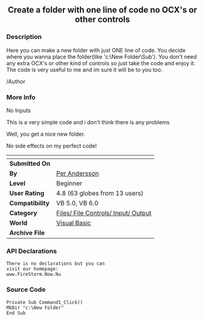 ﻿<div align="center">

## Create a folder with one line of code no OCX's or other controls


</div>

### Description

Here you can make a new folder with just ONE line of code. You decide where you wanna place the folder(like 'c:\New Folder\Sub\'). You don't need any extra OCX's or other kind of controls so just take the code and enjoy it. The code is very useful to me and im sure it will be to you too.

/Author
 
### More Info
 
No Inputs

This is a very simple code and i don't think there is any problems

Well, you get a nice new folder.

No side effects on my perfect code!


<span>             |<span>
---                |---
**Submitted On**   |
**By**             |[Per Andersson](https://github.com/Planet-Source-Code/PSCIndex/blob/master/ByAuthor/per-andersson.md)
**Level**          |Beginner
**User Rating**    |4.8 (63 globes from 13 users)
**Compatibility**  |VB 5\.0, VB 6\.0
**Category**       |[Files/ File Controls/ Input/ Output](https://github.com/Planet-Source-Code/PSCIndex/blob/master/ByCategory/files-file-controls-input-output__1-3.md)
**World**          |[Visual Basic](https://github.com/Planet-Source-Code/PSCIndex/blob/master/ByWorld/visual-basic.md)
**Archive File**   |[](https://github.com/Planet-Source-Code/per-andersson-create-a-folder-with-one-line-of-code-no-ocx-s-or-other-controls__1-9966/archive/master.zip)

### API Declarations

```
There is no declarations but you can
visit our homepage:
www.FireStorm.Now.Nu
```


### Source Code

```
Private Sub Command1_Click()
MkDir "c:\New Folder"
End Sub
```

